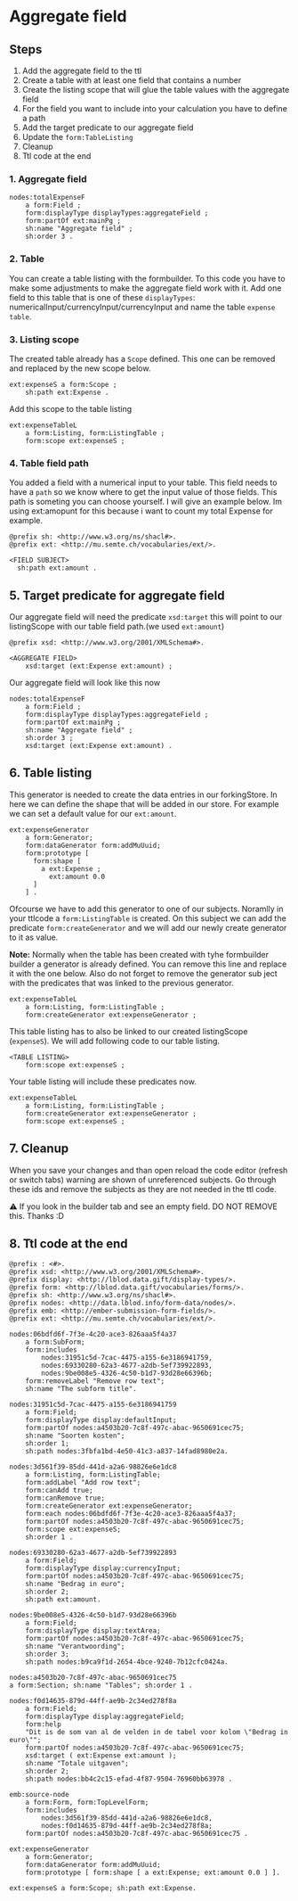 # Aggregate field

## Steps

1. Add the aggregate field to the ttl
2. Create a table with at least one field that contains a number
3. Create the listing scope that will glue the table values with the aggregate field
4. For the field you want to include into your calculation you have to define a path
5. Add the target predicate to our aggregate field
6. Update the `form:TableListing`
7. Cleanup
8. Ttl code at the end

### 1. Aggregate field

```ttl
nodes:totalExpenseF
    a form:Field ;
    form:displayType displayTypes:aggregateField ;
    form:partOf ext:mainPg ;
    sh:name "Aggregate field" ;
    sh:order 3 .
```

### 2. Table

You can create a table listing with the formbuilder. To this code you have to make some adjustments to make the aggregate field work with it. Add one field to this table that is one of these `displayTypes`: numericalInput/currencyInput/currencyInput and name the table `expense table`.

### 3. Listing scope

The created table already has a `Scope` defined. This one can be removed and replaced by the new scope below.

```ttl
ext:expenseS a form:Scope ;
    sh:path ext:Expense .
```

Add this scope to the table listing

```ttl
ext:expenseTableL
    a form:Listing, form:ListingTable ;
    form:scope ext:expenseS ;
```

### 4. Table field path

You added a field with a numerical input to your table. This field needs to have a `path` so we know where to get the input value of those fields. This path is someting you can choose yourself. I will give an example below. Im using ext:amopunt for this because i want to count my total Expense for example.

```ttl
@prefix sh: <http://www.w3.org/ns/shacl#>.
@prefix ext: <http://mu.semte.ch/vocabularies/ext/>.

<FIELD SUBJECT>
  sh:path ext:amount .
```

## 5. Target predicate for aggregate field

Our aggregate field will need the predicate `xsd:target` this will point to our listingScope with our table field path.(we used `ext:amount`)

```ttl
@prefix xsd: <http://www.w3.org/2001/XMLSchema#>.

<AGGREGATE FIELD>
    xsd:target (ext:Expense ext:amount) ;
```

Our aggregate field will look like this now

```ttl
nodes:totalExpenseF
    a form:Field ;
    form:displayType displayTypes:aggregateField ;
    form:partOf ext:mainPg ;
    sh:name "Aggregate field" ;
    sh:order 3 ;
    xsd:target (ext:Expense ext:amount) .
```

## 6. Table listing

This generator is needed to create the data entries in our forkingStore. In here we can define the shape that will be added in our store. For example we can set a default value for our `ext:amount`.

```ttl
ext:expenseGenerator
    a form:Generator;
    form:dataGenerator form:addMuUuid;
    form:prototype [
      form:shape [
        a ext:Expense ;
          ext:amount 0.0
      ]
    ] .
```

Ofcourse we have to add this generator to one of our subjects. Noramlly in your ttlcode a `form:ListingTable` is created. On this subject we can add the predicate `form:createGenerator` and we will add our newly create generator to it as value.

**Note:** Normally when the table has been created with tyhe formbuilder builder a generator is already defined. You can remove this line and replace it with the one below. Also do not forget to remove the generator sub ject with the predicates that was linked to the previous generator.

```ttl
ext:expenseTableL
    a form:Listing, form:ListingTable ;
    form:createGenerator ext:expenseGenerator ;
```

This table listing has to also be linked to our created listingScope (`expenseS`). We will add following code to our table listing.

```ttl
<TABLE LISTING>
    form:scope ext:expenseS ;
```

Your table listing will include these predicates now.

```ttl
ext:expenseTableL
    a form:Listing, form:ListingTable ;
    form:createGenerator ext:expenseGenerator ;
    form:scope ext:expenseS ;
```

## 7. Cleanup

When you save your changes and than open reload the code editor (refresh or switch tabs) warning are shown of unreferenced subjects. Go through these ids and remove the subjects as they are not needed in the ttl code.

⚠️ If you look in the builder tab and see an empty field. DO NOT REMOVE this. Thanks :D

## 8. Ttl code at the end

```ttl
@prefix : <#>.
@prefix xsd: <http://www.w3.org/2001/XMLSchema#>.
@prefix display: <http://lblod.data.gift/display-types/>.
@prefix form: <http://lblod.data.gift/vocabularies/forms/>.
@prefix sh: <http://www.w3.org/ns/shacl#>.
@prefix nodes: <http://data.lblod.info/form-data/nodes/>.
@prefix emb: <http://ember-submission-form-fields/>.
@prefix ext: <http://mu.semte.ch/vocabularies/ext/>.

nodes:06bdfd6f-7f3e-4c20-ace3-826aaa5f4a37
    a form:SubForm;
    form:includes
        nodes:31951c5d-7cac-4475-a155-6e3186941759,
        nodes:69330280-62a3-4677-a2db-5ef739922893,
        nodes:9be008e5-4326-4c50-b1d7-93d28e66396b;
    form:removeLabel "Remove row text";
    sh:name "The subform title".

nodes:31951c5d-7cac-4475-a155-6e3186941759
    a form:Field;
    form:displayType display:defaultInput;
    form:partOf nodes:a4503b20-7c8f-497c-abac-9650691cec75;
    sh:name "Soorten kosten";
    sh:order 1;
    sh:path nodes:3fbfa1bd-4e50-41c3-a837-14fad8980e2a.

nodes:3d561f39-85dd-441d-a2a6-98826e6e1dc8
    a form:Listing, form:ListingTable;
    form:addLabel "Add row text";
    form:canAdd true;
    form:canRemove true;
    form:createGenerator ext:expenseGenerator;
    form:each nodes:06bdfd6f-7f3e-4c20-ace3-826aaa5f4a37;
    form:partOf nodes:a4503b20-7c8f-497c-abac-9650691cec75;
    form:scope ext:expenseS;
    sh:order 1 .

nodes:69330280-62a3-4677-a2db-5ef739922893
    a form:Field;
    form:displayType display:currencyInput;
    form:partOf nodes:a4503b20-7c8f-497c-abac-9650691cec75;
    sh:name "Bedrag in euro";
    sh:order 2;
    sh:path ext:amount.

nodes:9be008e5-4326-4c50-b1d7-93d28e66396b
    a form:Field;
    form:displayType display:textArea;
    form:partOf nodes:a4503b20-7c8f-497c-abac-9650691cec75;
    sh:name "Verantwoording";
    sh:order 3;
    sh:path nodes:b9ca9f1d-2654-4bce-9240-7b12cfc0424a.

nodes:a4503b20-7c8f-497c-abac-9650691cec75
a form:Section; sh:name "Tables"; sh:order 1 .

nodes:f0d14635-879d-44ff-ae9b-2c34ed278f8a
    a form:Field;
    form:displayType display:aggregateField;
    form:help
    "Dit is de som van al de velden in de tabel voor kolom \"Bedrag in euro\"";
    form:partOf nodes:a4503b20-7c8f-497c-abac-9650691cec75;
    xsd:target ( ext:Expense ext:amount );
    sh:name "Totale uitgaven";
    sh:order 2;
    sh:path nodes:bb4c2c15-efad-4f87-9504-76960bb63978 .

emb:source-node
    a form:Form, form:TopLevelForm;
    form:includes
        nodes:3d561f39-85dd-441d-a2a6-98826e6e1dc8,
        nodes:f0d14635-879d-44ff-ae9b-2c34ed278f8a;
    form:partOf nodes:a4503b20-7c8f-497c-abac-9650691cec75 .

ext:expenseGenerator
    a form:Generator;
    form:dataGenerator form:addMuUuid;
    form:prototype [ form:shape [ a ext:Expense; ext:amount 0.0 ] ].

ext:expenseS a form:Scope; sh:path ext:Expense.
```
